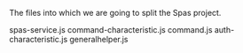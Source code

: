 The files into which we are going to split the Spas project.

spas-service.js
command-characteristic.js
command.js
auth-characteristic.js
generalhelper.js




